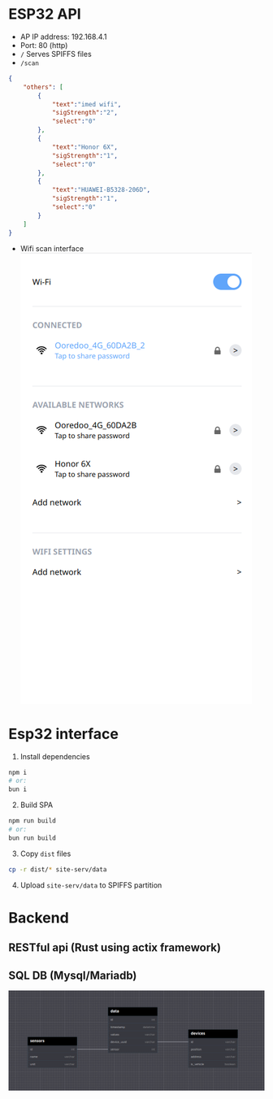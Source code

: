 # ESP32 API
+ AP IP address: 192.168.4.1
+ Port: 80 (http)
+ `/`
Serves SPIFFS files
+ `/scan`
```json
{
    "others": [
        {
            "text":"imed wifi",
            "sigStrength":"2",
            "select":"0"
        },
        {
            "text":"Honor 6X",
            "sigStrength":"1",
            "select":"0"
        },
        {
            "text":"HUAWEI-B5328-206D",
            "sigStrength":"1",
            "select":"0"
        }
    ]
}
```
+ Wifi scan interface
![wifi](backend/screenshots/wfi.png)

# Esp32 interface
1. Install dependencies
```bash
npm i
# or:
bun i
```
2. Build SPA
```bash
npm run build
# or:
bun run build
```
3. Copy `dist` files
```bash
cp -r dist/* site-serv/data
```
4. Upload `site-serv/data` to SPIFFS partition
# Backend
## RESTful api (Rust using actix framework)

## SQL DB (Mysql/Mariadb)
![db](backend/screenshots/db-basic.png)
